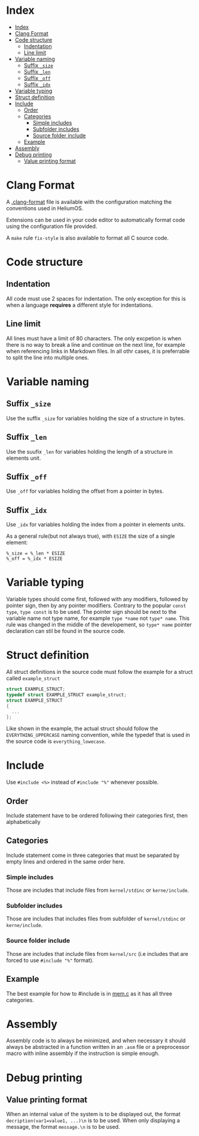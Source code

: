 
# Index
- [Index](#index)
- [Clang Format](#clang-format)
- [Code structure](#code-structure)
  - [Indentation](#indentation)
  - [Line limit](#line-limit)
- [Variable naming](#variable-naming)
  - [Suffix `_size`](#suffix-_size)
  - [Suffix `_len`](#suffix-_len)
  - [Suffix `_off`](#suffix-_off)
  - [Suffix `_idx`](#suffix-_idx)
- [Variable typing](#variable-typing)
- [Struct definition](#struct-definition)
- [Include](#include)
  - [Order](#order)
  - [Categories](#categories)
    - [Simple includes](#simple-includes)
    - [Subfolder includes](#subfolder-includes)
    - [Source folder include](#source-folder-include)
  - [Example](#example)
- [Assembly](#assembly)
- [Debug printing](#debug-printing)
  - [Value printing format](#value-printing-format)

# Clang Format
A [.clang-format] file is available with the configuration matching the
conventions used in HeliumOS.

Extensions can be used in your code editor to automatically format code using
the configuration file provided.

A `make` rule `fix-style` is also available to format all C source code.

# Code structure
## Indentation
All code must use 2 spaces for indentation. The only exception for this is when
a language **requires** a different style for indentations.

## Line limit
All lines must have a limit of 80 characters. The only excpetion is when there
is no way to break a line and continue on the next line, for example when
referencing links in Markdown files. In all othr cases, it is preferrable to
split the line into multiple ones.

# Variable naming
## Suffix `_size`
Use the suffix `_size` for variables holding the size of a structure in bytes.

## Suffix `_len`
Use the suufix `_len` for variables holding the length of a structure in
elements unit.

## Suffix `_off`
Use `_off` for variables holding the offset from a pointer in bytes.

## Suffix `_idx`
Use `_idx` for variables holding the index from a pointer in elements units.

As a general rule(but not always true), with `ESIZE` the size of a single
element:

```
%_size = %_len * ESIZE
%_off = %_idx * ESIZE
```

# Variable typing
Variable types should come first, followed with any modifiers, followed by
pointer sign, then by any pointer modifiers. Contrary to the popular
`const type`, `type const` is to be used. The pointer sign should be next to the
variable name not type name, for example `type *name` not `type* name`. This
rule was changed in the middle of the developement, so `type* name` pointer
declaration can stil be found in the source code.

# Struct definition
All struct definitions in the source code must follow the example for a struct
called `example_struct`
```c
struct EXAMPLE_STRUCT;
typedef struct EXAMPLE_STRUCT example_struct;
struct EXAMPLE_STRUCT
{
  ...
};
```
Like shown in the example, the actual struct should follow the
`EVERYTHING_UPPERCASE` naming convention, while the typedef that is used in the
source code is `everything_lowecase`.

# Include
Use `#include <%>` instead of `#include "%"` whenever possible.

## Order
Include statement have to be ordered following their categories first,
then alphabetically

## Categories
Include statement come in three categories that must be separated by empty
lines and ordered in the same order here.

### Simple includes
Those are includes that include files from `kernel/stdinc` or `kerne/include`.

### Subfolder includes
Those are includes that includes files from subfolder of `kernel/stdinc` or
`kerne/include`.

### Source folder include
Those are includes that include files from `kernel/src` (i.e includes that are
forced to use `#include "%"` format).

## Example
The best example for how to #include is in [mem.c] as it has all three
categories.

# Assembly
Assembly code is to always be minimized, and when necessary it should always be
abstracted in a function written in an `.asm` file or a preprocessor macro with
inline assembly if the instruction is simple enough.

# Debug printing
## Value printing format
When an internal value of the system is to be displayed out, the format
`decription(var1=value1, ...)\n` is to be used. When only displaying a message,
the format `message.\n` is to be used.

[mem.c]: ../kernel/src/mem/mem.c
[.clang-format]: ../.clang-format
